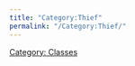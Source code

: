 ```yaml
---
title: "Category:Thief"
permalink: "/Category:Thief/"
---
```


[Category: Classes](Category:_Classes "wikilink")